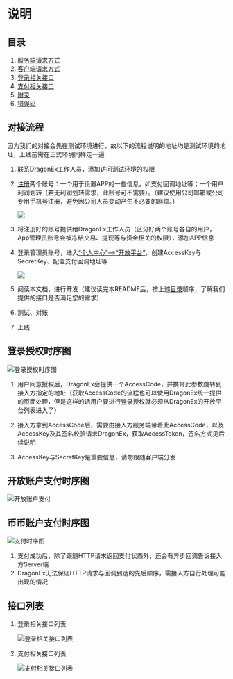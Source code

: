 # 说明

## 目录

1. [服务端请求方式](./1.服务端请求方式.md)
2. [客户端请求方式](./2.客户端请求方式.md)
3. [登录相关接口](./3.登录相关接口.md)
4. [支付相关接口](./4.支付相关接口.md)
5. [附录](./5.附录.md)
6. [错误码](./6.错误码.md)

## 对接流程

因为我们的对接会先在测试环境进行，故以下的流程说明的地址均是测试环境的地址，上线前需在正式环境同样走一遍

1. 联系DragonEx工作人员，添加访问测试环境的权限

2. [注册](https://test.dragonex.co/zh-hans/account/register)两个账号：一个用于设置APP的一些信息，如支付回调地址等；一个用户利润划转（若无利润划转需求，此账号可不需要）。（建议使用公司邮箱或公司专用手机号注册，避免因公司人员变动产生不必要的麻烦。）
   
    ![](./images/注册.png)

3. 将注册好的账号提供给DragonEx工作人员（区分好两个账号各自的用户，App管理员账号会被冻结交易、提现等与资金相关的权限），添加APP信息

4. 登录管理员账号，进入[“个人中心”-->“开放平台”](https://test.dragonex.co/zh-hans/asset/open/app)，创建AccessKey与SecretKey、配置支付回调地址等

    ![](./images/配置APP信息.png)

5. 阅读本文档，进行开发（建议读完本README后，按上述[目录](#目录)顺序，了解我们提供的接口是否满足您的需求）

6. 测试、对账

7. 上线


## 登录授权时序图

![登录授权时序图](./images/DragonEx开放平台-通过H5认证时序图.png)

 1. 用户同意授权后，DragonEx会提供一个AccessCode，并携带此参数跳转到接入方指定的地址（获取AccessCode的流程也可以使用DragonEx统一提供的页面处理，但是这样的话用户要进行登录授权就必须从DragonEx的开放平台列表进入了）

 2. 接入方拿到AccessCode后，需要由接入方服务端带着此AccessCode，以及AccessKey及其签名校验请求DragonEx，获取AccessToken，签名方式见后续说明

 3. AccessKey与SecretKey是重要信息，请勿跟随客户端分发

## 开放账户支付时序图

![开放账户支付](./images/DragonEx开放平台-开放账户支付流程图.png)

## 币币账户支付时序图

![支付时序图](./images/DragonEx开放平台-通过H5支付时序图.png)

 1. 支付成功后，除了跟随HTTP请求返回支付状态外，还会有异步回调告诉接入方Server端
 2. DragonEx无法保证HTTP请求与回调到达的先后顺序，需接入方自行处理可能出现的情况


## 接口列表

1. 登录相关接口列表
   
    ![登录相关接口列表](./images/login_apis.svg)

2. 支付相关接口列表
   
    ![支付相关接口列表](./images/payment_apis.svg)